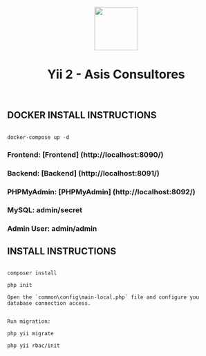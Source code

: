 <p align="center">
    <a href="https://github.com/yiisoft" target="_blank">
        <img src="https://avatars0.githubusercontent.com/u/993323" height="100px">
    </a>
    <h1 align="center">Yii 2 - Asis Consultores</h1>
    <br>
</p>


DOCKER INSTALL INSTRUCTIONS
-------------------
```

docker-compose up -d

```


### Frontend:   [Frontend] (http://localhost:8090/)

### Backend:    [Backend] (http://localhost:8091/)

### PHPMyAdmin: [PHPMyAdmin] (http://localhost:8092/)

### MySQL:          admin/secret

### Admin User:     admin/admin


INSTALL INSTRUCTIONS
-------------------
```

composer install

php init

Open the `common\config\main-local.php` file and configure you database connection access.


Run migration:

php yii migrate

php yii rbac/init


```
